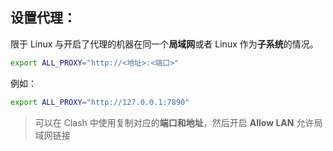 ## 设置代理：

限于 Linux 与开启了代理的机器在同一个**局域网**或者 Linux 作为**子系统**的情况。

```bash
export ALL_PROXY="http://<地址>:<端口>"
```

例如：

```bash
export ALL_PROXY="http://127.0.0.1:7890"
```

> 可以在 Clash 中使用复制对应的**端口和地址**，然后开启 **Allow LAN** 允许局域网链接

